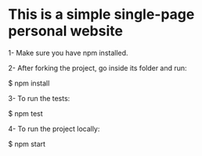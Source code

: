 # This is a simple single-page personal website

1- Make sure you have npm installed.

2- After forking the project, go inside its folder and run:

$ npm install 

3- To run the tests:

$ npm test 

4- To run the project locally:

$ npm start
